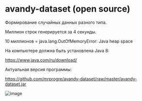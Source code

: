 # avandy-dataset (open source)

Формирование случайных данных разного типа.

Миллион строк генерируется за 4 секунды.

10 миллионов = java.lang.OutOfMemoryError: Java heap space

На компьютере должна быть установлена Java 8:

https://www.java.com/ru/download/

Актуальная версия программы:

https://github.com/mrprogre/avandy-dataset/raw/master/avandy-dataset.jar

![image](https://user-images.githubusercontent.com/45883640/187063971-5172267b-05e2-44e4-b02d-d68a64a877fa.png)
